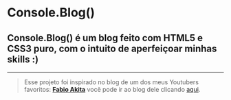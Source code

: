 # Console.Blog()

## **Console.Blog()** é um blog feito com HTML5 e CSS3 puro, com o intuito de aperfeiçoar minhas skills :)
***
> Esse projeto foi inspirado no blog de um dos meus Youtubers favoritos: [**Fabio Akita**](https://www.youtube.com/channel/UCib793mnUOhWymCh2VJKplQ) vocẽ pode ir ao blog dele clicando [aqui](https://www.akitaonrails.com/).

